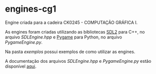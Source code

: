 # engines-cg1

Engine criada para a cadeira CK0245 - COMPUTAÇÃO GRÁFICA I.

As engines foram criadas utilizando as bibliotecas <a href='https://www.libsdl.org/'>SDL2</a> para C++, no arquivo _SDLEngine.hpp_ e <a href='https://www.pygame.org/'>Pygame</a> para Python, no arquivo _PygameEngine.py_.

Na pasta _exemplos_ possui exemplos de como utilizar as engines.

A documentação dos arquivos _SDLEngine.hpp_ e _PygameEngine.py_ estão disponível <a href='https://icaroslb.github.io/engines-cg1/'>aqui</a>.